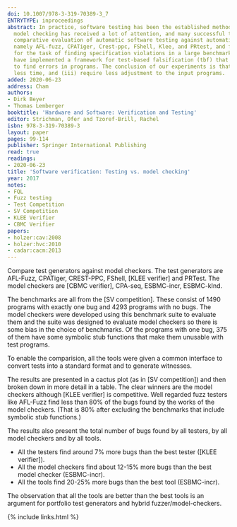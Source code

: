 ```yaml
---
doi: 10.1007/978-3-319-70389-3_7
ENTRYTYPE: inproceedings
abstract: In practice, software testing has been the established method for finding bugs in programs for a long time. But in the last 15 years, software
  model checking has received a lot of attention, and many successful tools for software model checking exist today. We believe it is time for a careful
  comparative evaluation of automatic software testing against automatic software model checking. We chose six existing tools for automatic test-case generation,
  namely AFL-fuzz, CPATiger, Crest-ppc, FShell, Klee, and PRtest, and four tools for software model checking, namely Cbmc, CPA-Seq, Esbmc-incr, and Esbmc-kInd,
  for the task of finding specification violations in a large benchmark suite consisting of 5 693 C programs. In order to perform such an evaluation, we
  have implemented a framework for test-based falsification (tbf) that executes and validates test cases produced by test-case generation tools in order
  to find errors in programs. The conclusion of our experiments is that software model checkers can (i) find a substantially larger number of bugs (ii) in
  less time, and (iii) require less adjustment to the input programs.
added: 2020-06-23
address: Cham
authors:
- Dirk Beyer
- Thomas Lemberger
booktitle: 'Hardware and Software: Verification and Testing'
editor: Strichman, Ofer and Tzoref-Brill, Rachel
isbn: 978-3-319-70389-3
layout: paper
pages: 99-114
publisher: Springer International Publishing
read: true
readings:
- 2020-06-23
title: 'Software verification: Testing vs. model checking'
year: 2017
notes:
- FQL
- Fuzz testing
- Test Competition
- SV Competition
- KLEE Verifier
- CBMC Verifier
papers:
- holzer:cav:2008
- holzer:hvc:2010
- cadar:cacm:2013
---
```


Compare test generators against model checkers.
The test generators are AFL-Fuzz, CPATiger, CREST-PPC, FShell, [KLEE verifier] and PRTest.
The model checkers are [CBMC verifier], CPA-seq, ESBMC-incr, ESBMC-kInd.

The benchmarks are all from the [SV competition].
These consist of 1490 programs with exactly one bug and 4293 programs with no
bugs.
The model checkers were developed using this benchmark suite to evaluate them
and the suite was designed to evaluate model checkers so there is some bias
in the choice of benchmarks.
Of the programs with one bug, 375 of them have some symbolic stub functions
that make them unusable with test programs.

To enable the comparision, all the tools were given a common interface
to convert tests into a standard format and to generate witnesses.

The results are presented in a cactus plot (as in [SV competition])
and then broken down in more detail in a table.
The clear winners are the model checkers although [KLEE verifier] is
competitive.
Well regarded fuzz testers like AFL-Fuzz find less than 80% of the bugs
found by the works of the model checkers. (That is 80% after excluding
the benchmarks that include symbolic stub functions.)

The results also present the total number of bugs found by all testers,
by all model checkers and by all tools.

- All the testers find around 7% more bugs than the best tester ([KLEE
  verifier]).
- All the model checkers find about 12-15% more bugs than the best
  model checker (ESBMC-incr).
- All the tools find 20-25% more bugs than the best tool (ESBMC-incr).

The observation that all the tools are better than the best tools
is an argument for portfolio test generators and hybrid fuzzer/model-checkers.

{% include links.html %}
